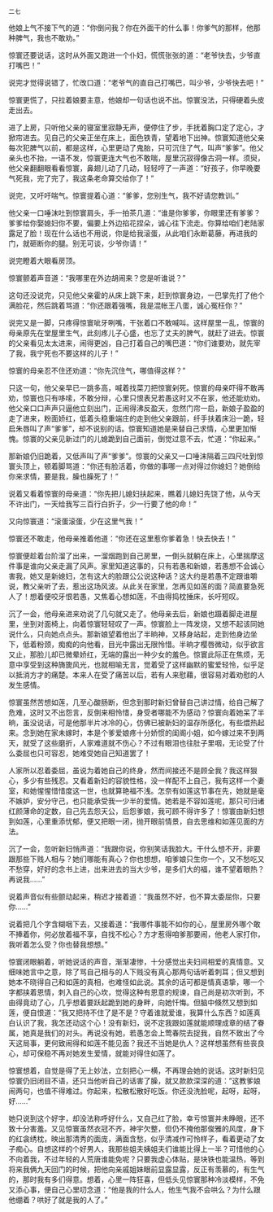     二七 

   他娘上气不接下气的道：“你倒问我？你在外面干的什么事！你爹气的那样，他那种脾气，我也不敢劝。”

   惊寰还要说话，这时从外面又跑进一个仆妇，慌慌张张的道：“老爷快去，少爷直打嘴巴！”

   说完才觉得说错了，忙改口道：“老爷气的直自己打嘴巴，叫少爷，少爷快去吧！”

   惊寰更慌了，只拉着娘要主意，他娘却一句话也说不出。惊寰没法，只得硬着头皮走出去。

   进了上房，只听他父亲的寝室里寂静无声，便停住了步，手抚着胸口定了定心，才掀帘进去。见自己的父亲正坐在床上，面色铁青，望着地下出神。惊寰知道他父亲每次犯脾气以前，都是这样，心里更动了鬼胎，只可沉住了气，叫声“爹爹”。他父亲头也不抬，一语不发，惊寰更连大气也不敢喘，屋里沉寂得像古洞一样。须臾，他父亲翻翻眼看看惊寰，鼻翅儿动了几动，轻轻哼了一声道：“好孩子，你早晚要气死我，完了完了，我这条老命算交给你了！”

   说完，又吁吁喘气。惊寰提着心道：“爹爹，您别生气，我不好请您教训。”

   他父亲一口唾沫吐到惊寰肩头，手一拍茶几道：“谁是你爹爹，你眼里还有爹爹？爹爹给你娶媳妇你不要，偏要上外边掐花捏朵，诚心往下流走。你算给咱们老陆家露足了脸！现在什么话也不用说，你是给我滚蛋，从此咱们永断葛藤，再进我的门，就砸断你的腿。别无可谈，少爷你请！”

   说完瞪着大眼看房顶。

   惊寰颤着声音道：“我哪里在外边胡闹来？您是听谁说？”

   这句还没说完，只见他父亲霍的从床上跳下来，赶到惊寰身边，一巴掌先打了他个满脸花，然后跳着骂道：“你还跟着强嘴，我是混帐王八蛋，诚心冤枉你？”

   说完又是一脚，只疼得惊寰呲牙咧嘴，干张着口不敢喊叫。这样屋里一乱，惊寰的母亲原先在堂屋里生气，此刻疼儿子心盛，也忘了丈夫的脾气，就赶了进去。惊寰的父亲看见太太进来，闹得更凶，自己打着自己的嘴巴道：“你们谁要劝，就先宰了我，我宁死也不要这样的儿子！”

   惊寰的母亲忍不住还劝道：“你先沉住气，哪值得这样？”

   只这一句，他父亲早已一跳多高，喊着找菜刀把惊寰剁死。惊寰的母亲吓得不敢再劝，惊寰也只有哆嗦，不敢分辩，心里只恨表兄若愚这时又不在家，他还能劝劝。他父亲口口声声只逼他立刻出门，正闹得沸反盈天，忽然门帘一启，新娘子盈盈的走了进来，粉面娇红，低着头稳重端庄的走到他父亲跟前，纤手扶着床沿一跪，轻启朱唇叫了声“爹爹”，却不说别的话。惊寰知道她是来替自己求情，心里更加惭愧。惊寰的父亲见新过门的儿媳跪到自己面前，倒觉过意不去，忙道：“你起来。”

   那新娘仍旧跪着，又低声叫了声“爹爹”。惊寰的父亲又一口唾沫隔着三四尺吐到惊寰头顶上，顿着脚骂道：“你还有脸活着，你做的事哪一点对得过你媳妇？她倒给你来求情，要是我，臊也臊死了！”

   说着又看着惊寰的母亲道：“你先把儿媳妇扶起来，瞧着儿媳妇先饶了他，从今天不许出门，一天给我写三百行白折子，少一行要了他的命！”

   又向惊寰道：“滚蛋滚蛋，少在这里气我！”

   惊寰还不敢走，他母亲推着他道：“你还在这里惹你爹着急！快去快去！”

   惊寰便趁着台阶溜了出来，一溜烟跑到自己房里，一倒头就躺在床上，心里揣摩这件事是谁向父亲走漏了风声。家里知道这事的，只有若愚和新娘，若愚想不会诚心害我，她又是新媳妇，怎有这大的脸跟公公说这种话？这大约是若愚不定跟谁嚼说，教父亲听了去，惹出这场风波。从此关在家里，怎再见如莲的面？简直要急死人了！想着便咬牙恨若愚，又焦着心想如莲，不由得捣枕捶床，长吁短叹。

   沉了一会，他母亲进来劝说了几句就又走了。他母亲去后，新娘也蹑着脚走进屋里，坐到对面椅上，向着惊寰轻轻叹了一声。惊寰脸上一阵发烧，又想不起该同她说什么，只向她点点头。那新娘望着他出了半晌神，又移身站起，走到他身边坐下，低着粉颈，痴痴的向他看，目光中露出无限怜惜。半晌才樱唇微动，似乎欲言又止，那脸儿却已微晕娇红，无端的露出一种少女的羞色。惊寰此际正在焦烦，无意中享受到这种旖旎风光，也就相喻无言，觉着受了这样幽默的蜜爱轻怜，似乎足以抵消方才的痛楚。本来人在受了痛苦以后，若有人来慰藉，很容易对着劝慰的人发生感情。

   惊寰虽然苦想如莲，几至心酸肠断，但念到那时新妇曾替自己讲过情，给自己解了危难，这时又不出怨言，反倒来相怜惜，身受者哪能不为感动？惊寰向着她呆了半晌，虽没说话，可是他那半片冰冷的心，仿佛已被新妇的温存所感化，有些煨热起来。念到她在家未嫁时，本是个爹爱娘疼十分娇惯的闺阁小姐，如今嫁过来不到两天，就受了这些磨折，人家难道就不伤心？不过有眼泪也往肚子里咽，无论受了什么委屈也只可容忍，她难受她自己知道罢了！

   人家所以忍着委屈，虽说为着她自己的终身，然而间接还不是顾全我？我这样狠心，多少有些残忍。又看着新妇的容貌性格，没一样配不上自己，我有这样一个妻室，和她惺惺惜惜度这一世，也就算艳福不浅。怎奈有如莲这节事在先，她就是毫不嫉妒，安分守己，也只能承受我一少半的爱情。她若是不容如莲呢，那只可归诸红颜薄命的定数，自己先去怨天公，后怨爹娘，我可顾不得许多了！惊寰由新妇想到如莲，心里重添忧郁，便又把眼一闭，抛开眼前情景，自去思维和如莲见面的方法。

   沉了一会，忽听新妇悄声道：“我跟你说，你别笑话我脸大。干什么想不开，非要跟那些下贱人相与？她们哪能有真心？你也想想，咱爹娘只生你一个，又不愁吃又不愁穿，好好的念书上进，出来进去的当大少爷，是多们大的福，谁不望着眼热？再说我……”

   说着声音似有些颤动起来，稍迟才接着道：“我虽然不好，也不算太委屈你，只要你……”

   说着把几个字含糊咽下去，又接着道：“我哪件事能不如你的心，屋里房外哪个敢不捧着你，何必放着福不享，自找不松心？方才惹得咱爹那要闹，他老人家打你，我听着怎么受？你也替我想想。”

   惊寰闭眼躺着，听她说话的声音，渐渐凄惨，十分感觉出夫妇间相爱的真情意。又细味她言中之意，除了骂自己相与的人下贱没有真心那两句话听着刺耳；但又想到她本不晓得自己和如莲的真相，也难怪如此说。其余的话可都是情真语挚，哪一个字都挟着恩情，刺入自己的心坎，觉得这种有恩意的规谏，自己尚是初次听到，不由得竟动了心，几乎想着要跃起跪到她的身畔，向她忏悔。但脑中倏然又想到如莲，便自恨道：“我又把持不住了是不是？守着谁就爱谁，我算什么东西？如莲真白认识了我，我怎还动这个心！没有新妇，说不定我跟如莲就能顺理成章的结了眷属，她真是我们的对头。再说没有她，若愚怎会上莺春院去捉我，自然不致出了今天这局事，更何致闹得和如莲不能见面？我还不当她是仇人？这样想虽然有些丧良心，却可保稳不再对她发生爱情，就能对得住如莲了。

   惊寰想着，自觉是得了无上妙法，立刻把心一横，不再理会她的说话。这时新妇见惊寰仍旧闭目不语，还只当他听自己的话害了臊，就又款款深深的道：”这教爹娘闹两句，也值不得难过。你起来，松散松散好吃饭。你还没洗脸呢，起呀，起呀，好……”

   她只说到这个好字，却没法称呼好什么，又自己红了脸，幸亏惊寰并未睁眼，还不致十分害羞。又见惊寰虽然衣冠不齐，神宇欠整，但仍不掩他那俊雅的风度，身下的红衾绣枕，映出那清秀的面庞，满面含愁，似乎清减作可怜样子，看着更动了女子痴心。自想这样的个好男人，我那些姐夫姨姐夫们谁能比得上一半？可惜他的心不向着我，不过年轻的人荒唐谁能免呢？只要我虚心体贴，是块铁也能温热，等到将来我俩九天回门的时候，把他向亲戚姐妹眼前显露显露，反正有羡慕的，有生气的，那时我有多们得意。想着，心里一阵狂喜，但低头见惊寰那种冷淡模样，不免又添心事，便自己心里叨念道：“他是我的什么人，他生气我不会哄么？为什么跟他绷着？哄好了就是我的人了。”

